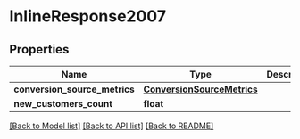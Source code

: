 # InlineResponse2007

## Properties
Name | Type | Description | Notes
------------ | ------------- | ------------- | -------------
**conversion_source_metrics** | [**ConversionSourceMetrics**](ConversionSourceMetrics.md) |  | [optional] 
**new_customers_count** | **float** |  | 

[[Back to Model list]](../README.md#documentation-for-models) [[Back to API list]](../README.md#documentation-for-api-endpoints) [[Back to README]](../README.md)



